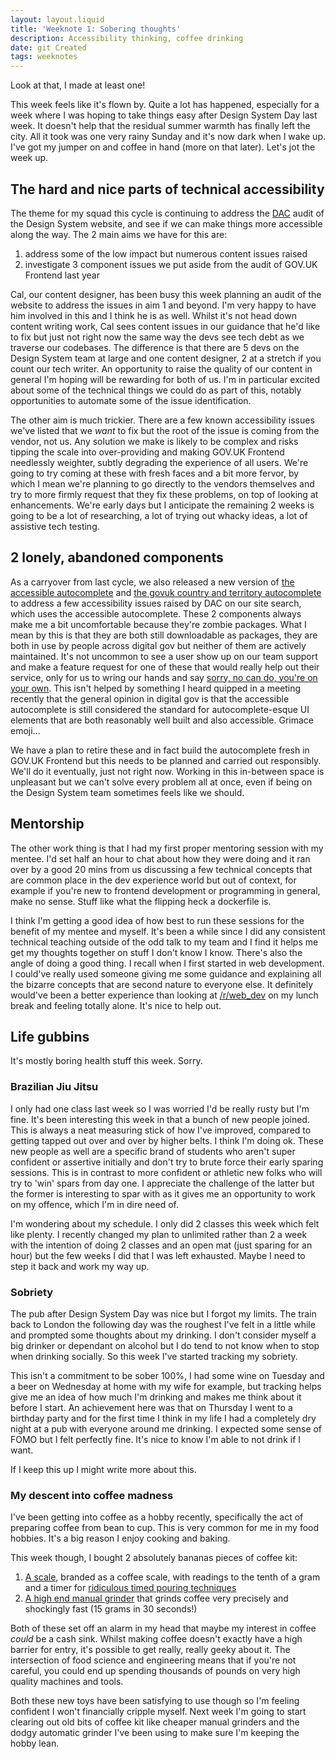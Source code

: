 ```yaml
---
layout: layout.liquid
title: 'Weeknote 1: Sobering thoughts'
description: Accessibility thinking, coffee drinking
date: git Created
tags: weeknotes
---
```


Look at that, I made at least one!

This week feels like it's flown by. Quite a lot has happened, especially for a week where I was hoping to take things easy after Design System Day last week. It doesn't help that the residual summer warmth has finally left the city. All it took was one very rainy Sunday and it's now dark when I wake up. I've got my jumper on and coffee in hand (more on that later). Let's jot the week up.

## The hard and nice parts of technical accessibility

The theme for my squad this cycle is continuing to address the [DAC](https://digitalaccessibilitycentre.org/) audit of the Design System website, and see if we can make things more accessible along the way. The 2 main aims we have for this are:

1. address some of the low impact but numerous content issues raised
2. investigate 3 component issues we put aside from the audit of GOV.UK Frontend last year

Cal, our content designer, has been busy this week planning an audit of the website to address the issues in aim 1 and beyond. I'm very happy to have him involved in this and I think he is as well. Whilst it's not head down content writing work, Cal sees content issues in our guidance that he'd like to fix but just not right now the same way the devs see tech debt as we traverse our codebases. The difference is that there are 5 devs on the Design System team at large and one content designer, 2 at a stretch if you count our tech writer. An opportunity to raise the quality of our content in general I'm hoping will be rewarding for both of us. I'm in particular excited about some of the technical things we could do as part of this, notably opportunities to automate some of the issue identification.

The other aim is much trickier. There are a few known accessibility issues we've listed that we _want_ to fix but the root of the issue is coming from the vendor, not us. Any solution we make is likely to be complex and risks tipping the scale into over-providing and making GOV.UK Frontend needlessly weighter, subtly degrading the experience of all users. We're going to try coming at these with fresh faces and a bit more fervor, by which I mean we're planning to go directly to the vendors themselves and try to more firmly request that they fix these problems, on top of looking at enhancements. We're early days but I anticipate the remaining 2 weeks is going to be a lot of researching, a lot of trying out whacky ideas, a lot of assistive tech testing.

## 2 lonely, abandoned components

As a carryover from last cycle, we also released a new version of [the accessible autocomplete](https://github.com/alphagov/accessible-autocomplete) and [the govuk country and territory autocomplete](https://github.com/alphagov/govuk-country-and-territory-autocomplete) to address a few accessibility issues raised by DAC on our site search, which uses the accessible autocomplete. These 2 components always make me a bit uncomfortable because they're zombie packages. What I mean by this is that they are both still downloadable as packages, they are both in use by people across digital gov but neither of them are actively maintained. It's not uncommon to see a user show up on our team support and make a feature request for one of these that would really help out their service, only for us to wring our hands and say [sorry, no can do, you're on your own](https://github.com/alphagov/govuk-country-and-territory-autocomplete/issues/91). This isn't helped by something I heard quipped in a meeting recently that the general opinion in digital gov is that the accessible autocomplete is still considered the standard for autocomplete-esque UI elements that are both reasonably well built and also accessible. Grimace emoji...

We have a plan to retire these and in fact build the autocomplete fresh in GOV.UK Frontend but this needs to be planned and carried out responsibly. We'll do it eventually, just not right now. Working in this in-between space is unpleasant but we can't solve every problem all at once, even if being on the Design System team sometimes feels like we should.

## Mentorship

The other work thing is that I had my first proper mentoring session with my mentee. I'd set half an hour to chat about how they were doing and it ran over by a good 20 mins from us discussing a few technical concepts that are common place in the dev experience world but out of context, for example if you're new to frontend development or programming in general, make no sense. Stuff like what the flipping heck a dockerfile is.

I think I'm getting a good idea of how best to run these sessions for the benefit of my mentee and myself. It's been a while since I did any consistent technical teaching outside of the odd talk to my team and I find it helps me get my thoughts together on stuff I don't know I know. There's also the angle of doing a good thing. I recall when I first started in web development. I could've really used someone giving me some guidance and explaining all the bizarre concepts that are second nature to everyone else. It definitely would've been a better experience than looking at [/r/web_dev](https://www.reddit.com/r/web_dev) on my lunch break and feeling totally alone. It's nice to help out.

## Life gubbins

It's mostly boring health stuff this week. Sorry.

### Brazilian Jiu Jitsu

I only had one class last week so I was worried I'd be really rusty but I'm fine. It's been interesting this week in that a bunch of new people joined. This is always a neat measuring stick of how I've improved, compared to getting tapped out over and over by higher belts. I think I'm doing ok. These new people as well are a specific brand of students who aren't super confident or assertive initially and don't try to brute force their early sparing sessions. This is in contrast to more confident or athletic new folks who will try to 'win' spars from day one. I appreciate the challenge of the latter but the former is interesting to spar with as it gives me an opportunity to work on my offence, which I'm in dire need of.

I'm wondering about my schedule. I only did 2 classes this week which felt like plenty. I recently changed my plan to unlimited rather than 2 a week with the intention of doing 2 classes and an open mat (just sparing for an hour) but the few weeks I did that I was left exhausted. Maybe I need to step it back and work my way up.

### Sobriety

The pub after Design System Day was nice but I forgot my limits. The train back to London the following day was the roughest I've felt in a little while and prompted some thoughts about my drinking. I don't consider myself a big drinker or dependant on alcohol but I do tend to not know when to stop when drinking socially. So this week I've started tracking my sobriety.

This isn't a commitment to be sober 100%, I had some wine on Tuesday and a beer on Wednesday at home with my wife for example, but tracking helps give me an idea of how much I'm drinking and makes me think about it before I start. An achievement here was that on Thursday I went to a birthday party and for the first time I think in my life I had a completely dry night at a pub with everyone around me drinking. I expected some sense of FOMO but I felt perfectly fine. It's nice to know I'm able to not drink if I want.

If I keep this up I might write more about this.

### My descent into coffee madness

I've been getting into coffee as a hobby recently, specifically the act of preparing coffee from bean to cup. This is very common for me in my food hobbies. It's a big reason I enjoy cooking and baking.

This week though, I bought 2 absolutely bananas pieces of coffee kit:

1. [A scale](https://www.timemore.com/products/timemore-chestnut-c2-max-manual-coffee-grinder), branded as a coffee scale, with readings to the tenth of a gram and a timer for [ridiculous timed pouring techniques](https://www.youtube.com/watch?v=1oB1oDrDkHM)
2. [A high end manual grinder](https://www.timemore.com/products/timemore-chestnut-c2-max-manual-coffee-grinder) that grinds coffee very precisely and shockingly fast (15 grams in 30 seconds!)

Both of these set off an alarm in my head that maybe my interest in coffee _could_ be a cash sink. Whilst making coffee doesn't exactly have a high barrier for entry, it's possible to get really, really geeky about it. The intersection of food science and engineering means that if you're not careful, you could end up spending thousands of pounds on very high quality machines and tools.

Both these new toys have been satisfying to use though so I'm feeling confident I won't financially cripple myself. Next week I'm going to start clearing out old bits of coffee kit like cheaper manual grinders and the dodgy automatic grinder I've been using to make sure I'm keeping the hobby lean.
